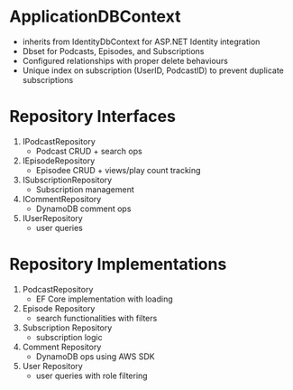 # ApplicationDBContext
- inherits from IdentityDbContext<User> for ASP.NET Identity integration
- Dbset for Podcasts, Episodes, and Subscriptions
- Configured relationships with proper delete behaviours
- Unique index on subscription (UserID, PodcastID) to prevent duplicate subscriptions

# Repository Interfaces
1. IPodcastRepository
	- Podcast CRUD + search ops
2. IEpisodeRepository
	- Episodee CRUD + views/play count tracking
3. ISubscriptionRepository
	- Subscription management
4. ICommentRepository
	- DynamoDB comment ops
5. IUserRepository
	- user queries

# Repository Implementations
1. PodcastRepository
	- EF Core implementation with loading
2. Episode Repository
	- search functionalities with filters
3. Subscription Repository
	- subscription logic
4. Comment Repository
	- DynamoDB ops using AWS SDK
5. User Repository
	- user queries with role filtering